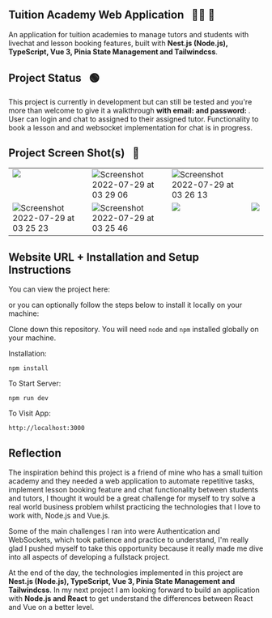 ## Tuition Academy Web Application &nbsp; :teacher: :iphone:

An application for tuition academies to manage tutors and students with livechat and lesson booking features, built with <strong>Nest.js (Node.js), TypeScript, Vue 3, Pinia State Management and Tailwindcss</strong>.

## Project Status &nbsp; :green_circle:

This project is currently in development but can still be tested and you're more than welcome to give it a walkthrough <strong><WEBSITE LINK> with email:<EMAIL> and password: <PASSWORD></strong>. User can login and chat to assigned to their assigned tutor. Functionality to book a lesson and and websocket implementation for chat is in progress.

## Project Screen Shot(s) &nbsp; :camera_flash:
 
<table >
  <tr>
    <td valign="top">
      <img src="https://user-images.githubusercontent.com/60392502/181669726-2d003be4-d9d0-454a-baea-9738f7506c46.png">
    </td>
    <td valign="top">
      <img  alt="Screenshot 2022-07-29 at 03 29 06" src="https://user-images.githubusercontent.com/60392502/181670280-636b4937-d98b-4299-ad89-c465d9867831.png">
    </td>
    <td valign="top">
    <img alt="Screenshot 2022-07-29 at 03 26 13" src="https://user-images.githubusercontent.com/60392502/181670149-1d416b38-2ded-4db0-b3fa-52b19bf669c7.png">
    </td>
    
  </tr>
  <tr>
  <td valign="top">
    <img  alt="Screenshot 2022-07-29 at 03 25 23" src="https://user-images.githubusercontent.com/60392502/181670140-d695eba0-1181-43bc-979b-53111bb5a573.png">
    </td>
    <td valign="top">
    <img alt="Screenshot 2022-07-29 at 03 25 46" src="https://user-images.githubusercontent.com/60392502/181670147-caae4892-06e9-4ae2-a030-c87e0523de47.png">
    </td>
    <td valign="top">
      <img src="https://user-images.githubusercontent.com/60392502/181667749-5f118d6a-4674-49c8-bf28-541755549a37.jpg" >
    </td>
    <td valign="top">
      <img src="https://user-images.githubusercontent.com/60392502/181667744-e65a5326-c0e2-4342-90a9-aff83936b001.jpg">
    </td>
  </tr>
</table>

## Website URL + Installation and Setup Instructions

You can view the project here: <strong><PROJECT LINK></strong>

or you can optionally follow the steps below to install it locally on your machine:

Clone down this repository. You will need `node` and `npm` installed globally on your machine.  

Installation:

`npm install`   

To Start Server:

`npm run dev`  

To Visit App:

`http://localhost:3000`  

## Reflection

The inspiration behind this project is a friend of mine who has a small tuition academy and they needed a web application to automate repetitive tasks, implement lesson booking feature and chat functionality between students and tutors, I thought it would be a great challenge for myself to try solve a real world business problem whilst practicing the technologies that I love to work with, Node.js and Vue.js.

Some of the main challenges I ran into were Authentication and WebSockets, which took patience and practice to understand, I'm really glad I pushed myself to take this opportunity because it really made me dive into all aspects of developing a fullstack project.

At the end of the day, the technologies implemented in this project are <strong>Nest.js (Node.js), TypeScript, Vue 3, Pinia State Management and Tailwindcss</strong>. In my next project I am looking forward to build an application with <strong>Node.js and React</strong> to get understand the differences between React and Vue on a better level.

